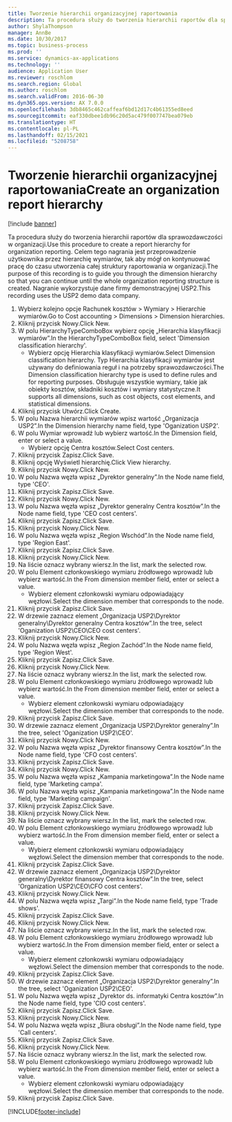 ```yaml
---
title: Tworzenie hierarchii organizacyjnej raportowania
description: Ta procedura służy do tworzenia hierarchii raportów dla sprawozdawczości w organizacji.
author: ShylaThompson
manager: AnnBe
ms.date: 10/30/2017
ms.topic: business-process
ms.prod: ''
ms.service: dynamics-ax-applications
ms.technology: ''
audience: Application User
ms.reviewer: roschlom
ms.search.region: Global
ms.author: roschlom
ms.search.validFrom: 2016-06-30
ms.dyn365.ops.version: AX 7.0.0
ms.openlocfilehash: 3db8465c462caffeaf6bd12d17c4b61355ed8eed
ms.sourcegitcommit: eaf330dbee1db96c20d5ac479f007747bea079eb
ms.translationtype: HT
ms.contentlocale: pl-PL
ms.lasthandoff: 02/15/2021
ms.locfileid: "5208758"
---
```

# <a name="create-an-organization-report-hierarchy"></a><span data-ttu-id="49069-103">Tworzenie hierarchii organizacyjnej raportowania</span><span class="sxs-lookup"><span data-stu-id="49069-103">Create an organization report hierarchy</span></span>

[!include [banner](../../includes/banner.md)]

<span data-ttu-id="49069-104">Ta procedura służy do tworzenia hierarchii raportów dla sprawozdawczości w organizacji.</span><span class="sxs-lookup"><span data-stu-id="49069-104">Use this procedure to create a report hierarchy for organization reporting.</span></span> <span data-ttu-id="49069-105">Celem tego nagrania jest przeprowadzenie użytkownika przez hierarchię wymiarów, tak aby mógł on kontynuować pracę do czasu utworzenia całej struktury raportowania w organizacji.</span><span class="sxs-lookup"><span data-stu-id="49069-105">The purpose of this recording is to guide you through the dimension hierarchy so that you can continue until the whole organization reporting structure is created.</span></span> <span data-ttu-id="49069-106">Nagranie wykorzystuje dane firmy demonstracyjnej USP2.</span><span class="sxs-lookup"><span data-stu-id="49069-106">This recording uses the USP2 demo data company.</span></span>

1. <span data-ttu-id="49069-107">Wybierz kolejno opcje Rachunek kosztów > Wymiary > Hierarchie wymiarów.</span><span class="sxs-lookup"><span data-stu-id="49069-107">Go to Cost accounting > Dimensions > Dimension hierarchies.</span></span>
2. <span data-ttu-id="49069-108">Kliknij przycisk Nowy.</span><span class="sxs-lookup"><span data-stu-id="49069-108">Click New.</span></span>
3. <span data-ttu-id="49069-109">W polu HierarchyTypeComboBox wybierz opcję „Hierarchia klasyfikacji wymiarów”.</span><span class="sxs-lookup"><span data-stu-id="49069-109">In the HierarchyTypeComboBox field, select 'Dimension classification hierarchy'.</span></span>
    * <span data-ttu-id="49069-110">Wybierz opcję Hierarchia klasyfikacji wymiarów.</span><span class="sxs-lookup"><span data-stu-id="49069-110">Select Dimension classification hierarchy.</span></span> <span data-ttu-id="49069-111">Typ Hierarchia klasyfikacji wymiarów jest używany do definiowania reguł i na potrzeby sprawozdawczości.</span><span class="sxs-lookup"><span data-stu-id="49069-111">The Dimension classification hierarchy type is used to define rules and for reporting purposes.</span></span> <span data-ttu-id="49069-112">Obsługuje wszystkie wymiary, takie jak obiekty kosztów, składniki kosztów i wymiary statystyczne.</span><span class="sxs-lookup"><span data-stu-id="49069-112">It supports all dimensions, such as cost objects, cost elements, and statistical dimensions.</span></span>  
4. <span data-ttu-id="49069-113">Kliknij przycisk Utwórz.</span><span class="sxs-lookup"><span data-stu-id="49069-113">Click Create.</span></span>
5. <span data-ttu-id="49069-114">W polu Nazwa hierarchii wymiarów wpisz wartość „Organizacja USP2”.</span><span class="sxs-lookup"><span data-stu-id="49069-114">In the Dimension hierarchy name field, type 'Oganization USP2'.</span></span>
6. <span data-ttu-id="49069-115">W polu Wymiar wprowadź lub wybierz wartość.</span><span class="sxs-lookup"><span data-stu-id="49069-115">In the Dimension field, enter or select a value.</span></span>
    * <span data-ttu-id="49069-116">Wybierz opcję Centra kosztów.</span><span class="sxs-lookup"><span data-stu-id="49069-116">Select Cost centers.</span></span>  
7. <span data-ttu-id="49069-117">Kliknij przycisk Zapisz.</span><span class="sxs-lookup"><span data-stu-id="49069-117">Click Save.</span></span>
8. <span data-ttu-id="49069-118">Kliknij opcję Wyświetl hierarchię.</span><span class="sxs-lookup"><span data-stu-id="49069-118">Click View hierarchy.</span></span>
9. <span data-ttu-id="49069-119">Kliknij przycisk Nowy.</span><span class="sxs-lookup"><span data-stu-id="49069-119">Click New.</span></span>
10. <span data-ttu-id="49069-120">W polu Nazwa węzła wpisz „Dyrektor generalny”.</span><span class="sxs-lookup"><span data-stu-id="49069-120">In the Node name field, type 'CEO'.</span></span>
11. <span data-ttu-id="49069-121">Kliknij przycisk Zapisz.</span><span class="sxs-lookup"><span data-stu-id="49069-121">Click Save.</span></span>
12. <span data-ttu-id="49069-122">Kliknij przycisk Nowy.</span><span class="sxs-lookup"><span data-stu-id="49069-122">Click New.</span></span>
13. <span data-ttu-id="49069-123">W polu Nazwa węzła wpisz „Dyrektor generalny Centra kosztów”.</span><span class="sxs-lookup"><span data-stu-id="49069-123">In the Node name field, type 'CEO cost centers'.</span></span>
14. <span data-ttu-id="49069-124">Kliknij przycisk Zapisz.</span><span class="sxs-lookup"><span data-stu-id="49069-124">Click Save.</span></span>
15. <span data-ttu-id="49069-125">Kliknij przycisk Nowy.</span><span class="sxs-lookup"><span data-stu-id="49069-125">Click New.</span></span>
16. <span data-ttu-id="49069-126">W polu Nazwa węzła wpisz „Region Wschód”.</span><span class="sxs-lookup"><span data-stu-id="49069-126">In the Node name field, type 'Region East'.</span></span>
17. <span data-ttu-id="49069-127">Kliknij przycisk Zapisz.</span><span class="sxs-lookup"><span data-stu-id="49069-127">Click Save.</span></span>
18. <span data-ttu-id="49069-128">Kliknij przycisk Nowy.</span><span class="sxs-lookup"><span data-stu-id="49069-128">Click New.</span></span>
19. <span data-ttu-id="49069-129">Na liście oznacz wybrany wiersz.</span><span class="sxs-lookup"><span data-stu-id="49069-129">In the list, mark the selected row.</span></span>
20. <span data-ttu-id="49069-130">W polu Element członkowskiego wymiaru źródłowego wprowadź lub wybierz wartość.</span><span class="sxs-lookup"><span data-stu-id="49069-130">In the From dimension member field, enter or select a value.</span></span>
    * <span data-ttu-id="49069-131">Wybierz element członkowski wymiaru odpowiadający węzłowi.</span><span class="sxs-lookup"><span data-stu-id="49069-131">Select the dimension member that corresponds to the node.</span></span>  
21. <span data-ttu-id="49069-132">Kliknij przycisk Zapisz.</span><span class="sxs-lookup"><span data-stu-id="49069-132">Click Save.</span></span>
22. <span data-ttu-id="49069-133">W drzewie zaznacz element „Organizacja USP2\Dyrektor generalny\Dyrektor generalny Centra kosztów”.</span><span class="sxs-lookup"><span data-stu-id="49069-133">In the tree, select 'Oganization USP2\CEO\CEO cost centers'.</span></span>
23. <span data-ttu-id="49069-134">Kliknij przycisk Nowy.</span><span class="sxs-lookup"><span data-stu-id="49069-134">Click New.</span></span>
24. <span data-ttu-id="49069-135">W polu Nazwa węzła wpisz „Region Zachód”.</span><span class="sxs-lookup"><span data-stu-id="49069-135">In the Node name field, type 'Region West'.</span></span>
25. <span data-ttu-id="49069-136">Kliknij przycisk Zapisz.</span><span class="sxs-lookup"><span data-stu-id="49069-136">Click Save.</span></span>
26. <span data-ttu-id="49069-137">Kliknij przycisk Nowy.</span><span class="sxs-lookup"><span data-stu-id="49069-137">Click New.</span></span>
27. <span data-ttu-id="49069-138">Na liście oznacz wybrany wiersz.</span><span class="sxs-lookup"><span data-stu-id="49069-138">In the list, mark the selected row.</span></span>
28. <span data-ttu-id="49069-139">W polu Element członkowskiego wymiaru źródłowego wprowadź lub wybierz wartość.</span><span class="sxs-lookup"><span data-stu-id="49069-139">In the From dimension member field, enter or select a value.</span></span>
    * <span data-ttu-id="49069-140">Wybierz element członkowski wymiaru odpowiadający węzłowi.</span><span class="sxs-lookup"><span data-stu-id="49069-140">Select the dimension member that corresponds to the node.</span></span>  
29. <span data-ttu-id="49069-141">Kliknij przycisk Zapisz.</span><span class="sxs-lookup"><span data-stu-id="49069-141">Click Save.</span></span>
30. <span data-ttu-id="49069-142">W drzewie zaznacz element „Organizacja USP2\Dyrektor generalny”.</span><span class="sxs-lookup"><span data-stu-id="49069-142">In the tree, select 'Oganization USP2\CEO'.</span></span>
31. <span data-ttu-id="49069-143">Kliknij przycisk Nowy.</span><span class="sxs-lookup"><span data-stu-id="49069-143">Click New.</span></span>
32. <span data-ttu-id="49069-144">W polu Nazwa węzła wpisz „Dyrektor finansowy Centra kosztów”.</span><span class="sxs-lookup"><span data-stu-id="49069-144">In the Node name field, type 'CFO cost centers'.</span></span>
33. <span data-ttu-id="49069-145">Kliknij przycisk Zapisz.</span><span class="sxs-lookup"><span data-stu-id="49069-145">Click Save.</span></span>
34. <span data-ttu-id="49069-146">Kliknij przycisk Nowy.</span><span class="sxs-lookup"><span data-stu-id="49069-146">Click New.</span></span>
35. <span data-ttu-id="49069-147">W polu Nazwa węzła wpisz „Kampania marketingowa”.</span><span class="sxs-lookup"><span data-stu-id="49069-147">In the Node name field, type 'Marketing campa'.</span></span>
36. <span data-ttu-id="49069-148">W polu Nazwa węzła wpisz „Kampania marketingowa”.</span><span class="sxs-lookup"><span data-stu-id="49069-148">In the Node name field, type 'Marketing campaign'.</span></span>
37. <span data-ttu-id="49069-149">Kliknij przycisk Zapisz.</span><span class="sxs-lookup"><span data-stu-id="49069-149">Click Save.</span></span>
38. <span data-ttu-id="49069-150">Kliknij przycisk Nowy.</span><span class="sxs-lookup"><span data-stu-id="49069-150">Click New.</span></span>
39. <span data-ttu-id="49069-151">Na liście oznacz wybrany wiersz.</span><span class="sxs-lookup"><span data-stu-id="49069-151">In the list, mark the selected row.</span></span>
40. <span data-ttu-id="49069-152">W polu Element członkowskiego wymiaru źródłowego wprowadź lub wybierz wartość.</span><span class="sxs-lookup"><span data-stu-id="49069-152">In the From dimension member field, enter or select a value.</span></span>
    * <span data-ttu-id="49069-153">Wybierz element członkowski wymiaru odpowiadający węzłowi.</span><span class="sxs-lookup"><span data-stu-id="49069-153">Select the dimension member that corresponds to the node.</span></span>  
41. <span data-ttu-id="49069-154">Kliknij przycisk Zapisz.</span><span class="sxs-lookup"><span data-stu-id="49069-154">Click Save.</span></span>
42. <span data-ttu-id="49069-155">W drzewie zaznacz element „Organizacja USP2\Dyrektor generalny\Dyrektor finansowy Centra kosztów”.</span><span class="sxs-lookup"><span data-stu-id="49069-155">In the tree, select 'Organization USP2\CEO\CFO cost centers'.</span></span>
43. <span data-ttu-id="49069-156">Kliknij przycisk Nowy.</span><span class="sxs-lookup"><span data-stu-id="49069-156">Click New.</span></span>
44. <span data-ttu-id="49069-157">W polu Nazwa węzła wpisz „Targi”.</span><span class="sxs-lookup"><span data-stu-id="49069-157">In the Node name field, type 'Trade shows'.</span></span>
45. <span data-ttu-id="49069-158">Kliknij przycisk Zapisz.</span><span class="sxs-lookup"><span data-stu-id="49069-158">Click Save.</span></span>
46. <span data-ttu-id="49069-159">Kliknij przycisk Nowy.</span><span class="sxs-lookup"><span data-stu-id="49069-159">Click New.</span></span>
47. <span data-ttu-id="49069-160">Na liście oznacz wybrany wiersz.</span><span class="sxs-lookup"><span data-stu-id="49069-160">In the list, mark the selected row.</span></span>
48. <span data-ttu-id="49069-161">W polu Element członkowskiego wymiaru źródłowego wprowadź lub wybierz wartość.</span><span class="sxs-lookup"><span data-stu-id="49069-161">In the From dimension member field, enter or select a value.</span></span>
    * <span data-ttu-id="49069-162">Wybierz element członkowski wymiaru odpowiadający węzłowi.</span><span class="sxs-lookup"><span data-stu-id="49069-162">Select the dimension member that corresponds to the node.</span></span>  
49. <span data-ttu-id="49069-163">Kliknij przycisk Zapisz.</span><span class="sxs-lookup"><span data-stu-id="49069-163">Click Save.</span></span>
50. <span data-ttu-id="49069-164">W drzewie zaznacz element „Organizacja USP2\Dyrektor generalny”.</span><span class="sxs-lookup"><span data-stu-id="49069-164">In the tree, select 'Oganization USP2\CEO'.</span></span>
51. <span data-ttu-id="49069-165">W polu Nazwa węzła wpisz „Dyrektor ds. informatyki Centra kosztów”.</span><span class="sxs-lookup"><span data-stu-id="49069-165">In the Node name field, type 'CIO cost centers'.</span></span>
52. <span data-ttu-id="49069-166">Kliknij przycisk Zapisz.</span><span class="sxs-lookup"><span data-stu-id="49069-166">Click Save.</span></span>
53. <span data-ttu-id="49069-167">Kliknij przycisk Nowy.</span><span class="sxs-lookup"><span data-stu-id="49069-167">Click New.</span></span>
54. <span data-ttu-id="49069-168">W polu Nazwa węzła wpisz „Biura obsługi”.</span><span class="sxs-lookup"><span data-stu-id="49069-168">In the Node name field, type 'Call centers'.</span></span>
55. <span data-ttu-id="49069-169">Kliknij przycisk Zapisz.</span><span class="sxs-lookup"><span data-stu-id="49069-169">Click Save.</span></span>
56. <span data-ttu-id="49069-170">Kliknij przycisk Nowy.</span><span class="sxs-lookup"><span data-stu-id="49069-170">Click New.</span></span>
57. <span data-ttu-id="49069-171">Na liście oznacz wybrany wiersz.</span><span class="sxs-lookup"><span data-stu-id="49069-171">In the list, mark the selected row.</span></span>
58. <span data-ttu-id="49069-172">W polu Element członkowskiego wymiaru źródłowego wprowadź lub wybierz wartość.</span><span class="sxs-lookup"><span data-stu-id="49069-172">In the From dimension member field, enter or select a value.</span></span>
    * <span data-ttu-id="49069-173">Wybierz element członkowski wymiaru odpowiadający węzłowi.</span><span class="sxs-lookup"><span data-stu-id="49069-173">Select the dimension member that corresponds to the node.</span></span>  
59. <span data-ttu-id="49069-174">Kliknij przycisk Zapisz.</span><span class="sxs-lookup"><span data-stu-id="49069-174">Click Save.</span></span>



[!INCLUDE[footer-include](../../../includes/footer-banner.md)]